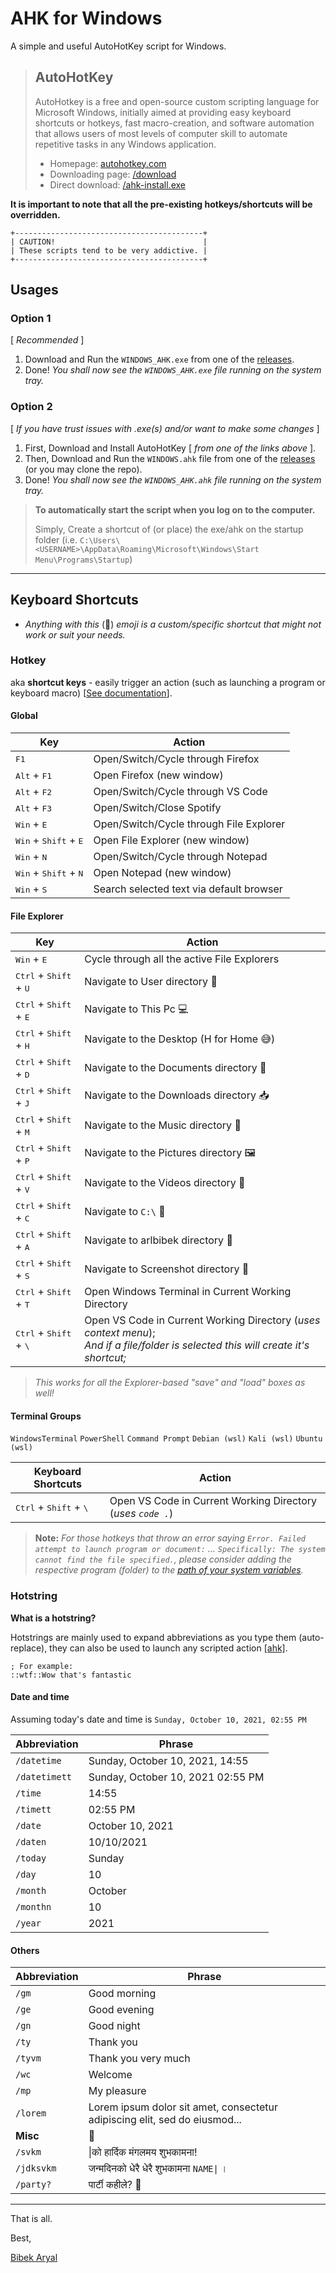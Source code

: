 # AHK for Windows

A simple and useful AutoHotKey script for Windows.

> ## AutoHotKey
>
> AutoHotkey is a free and open-source custom scripting language for Microsoft Windows, initially aimed at providing easy keyboard shortcuts or hotkeys, fast macro-creation, and software automation that allows users of most levels of computer skill to automate repetitive tasks in any Windows application.
>
> - Homepage: [autohotkey.com](https://www.autohotkey.com "Go to autohotkey homepage")
> - Downloading page: [/download](https://www.autohotkey.com/download "Go to autohotkey download page")
> - Direct download: [/ahk-install.exe](https://www.autohotkey.com/download/ahk-install.exe "Directly download autohotkey")

**It is important to note that all the pre-existing hotkeys/shortcuts will be overridden.**

```text
+------------------------------------------+
| CAUTION!                                 |
| These scripts tend to be very addictive. |
+------------------------------------------+
```

## Usages

### Option 1

[ *Recommended* ]

1. Download and Run the `WINDOWS_AHK.exe` from one of the [releases](https://github.com/arlbibek/windows-ahk.git "Visit releases page").
2. Done! _You shall now see the `WINDOWS_AHK.exe` file running on the system tray._

### Option 2

[ _If you have trust issues with .exe(s) and/or want to make some changes_ ]

1. First, Download and Install AutoHotKey [ *from one of the links above* ].
2. Then, Download and Run the `WINDOWS.ahk` file from one of the [releases](https://github.com/arlbibek/windows-ahk.git "Visit releases page") (or you may clone the repo).
3. Done! _You shall now see the `WINDOWS_AHK.ahk` file running on the system tray._

> **To automatically start the script when you log on to the computer.**
>
> Simply, Create a shortcut of (or place) the exe/ahk on the startup folder (i.e. `C:\Users\<USERNAME>\AppData\Roaming\Microsoft\Windows\Start Menu\Programs\Startup`)

---

## Keyboard Shortcuts

- _Anything with this_ (🤵) _emoji is a custom/specific shortcut that might not work or suit your needs._

### Hotkey

aka **shortcut keys** - easily trigger an action (such as launching a program or keyboard macro)
[[See documentation](https://www.autohotkey.com/docs/Hotkeys.htm "See hotkey documentation")].

#### Global

| Key                                              | Action                                   |
| ------------------------------------------------ | ---------------------------------------- |
| <kbd>F1</kbd>                                    | Open/Switch/Cycle through Firefox        |
| <kbd>Alt</kbd> + <kbd>F1</kbd>                   | Open Firefox (new window)                |
| <kbd>Alt</kbd> + <kbd>F2</kbd>                   | Open/Switch/Cycle through VS Code        |
| <kbd>Alt</kbd> + <kbd>F3</kbd>                   | Open/Switch/Close Spotify                |
| <kbd>Win</kbd> + <kbd>E</kbd>                    | Open/Switch/Cycle through File Explorer  |
| <kbd>Win</kbd> + <kbd>Shift</kbd> + <kbd>E</kbd> | Open File Explorer (new window)          |
| <kbd>Win</kbd> + <kbd>N</kbd>                    | Open/Switch/Cycle through Notepad        |
| <kbd>Win</kbd> + <kbd>Shift</kbd> + <kbd>N</kbd> | Open Notepad (new window)                |
| <kbd>Win</kbd> + <kbd>S</kbd>                    | Search selected text via default browser |

#### File Explorer

| Key                                                | Action                                                                                                                                    |
| -------------------------------------------------- | ----------------------------------------------------------------------------------------------------------------------------------------- |
| <kbd>Win</kbd> + <kbd>E</kbd>                      | Cycle through all the active File Explorers                                                                                               |
| <kbd>Ctrl</kbd> + <kbd>Shift</kbd> + <kbd>U</kbd>  | Navigate to User directory 👤                                                                                                             |
| <kbd>Ctrl</kbd> + <kbd>Shift</kbd> + <kbd>E</kbd>  | Navigate to This Pc 💻                                                                                                                    |
| <kbd>Ctrl</kbd> + <kbd>Shift</kbd> + <kbd>H</kbd>  | Navigate to the Desktop (H for Home 😅)                                                                                                   |
| <kbd>Ctrl</kbd> + <kbd>Shift</kbd> + <kbd>D</kbd>  | Navigate to the Documents directory 📄                                                                                                    |
| <kbd>Ctrl</kbd> + <kbd>Shift</kbd> + <kbd>J</kbd>  | Navigate to the Downloads directory 📥                                                                                                    |
| <kbd>Ctrl</kbd> + <kbd>Shift</kbd> + <kbd>M</kbd>  | Navigate to the Music directory 🎵                                                                                                        |
| <kbd>Ctrl</kbd> + <kbd>Shift</kbd> + <kbd>P</kbd>  | Navigate to the Pictures directory 🖼                                                                                                      |
| <kbd>Ctrl</kbd> + <kbd>Shift</kbd> + <kbd>V</kbd>  | Navigate to the Videos directory 📼                                                                                                       |
| <kbd>Ctrl</kbd> + <kbd>Shift</kbd> + <kbd>C</kbd>  | Navigate to `C:\` 💾                                                                                                                      |
| <kbd>Ctrl</kbd> + <kbd>Shift</kbd> + <kbd>A</kbd>  | Navigate to arlbibek directory 🤵                                                                                                         |
| <kbd>Ctrl</kbd> + <kbd>Shift</kbd> + <kbd>S</kbd>  | Navigate to Screenshot directory 🤵                                                                                                       |
| <kbd>Ctrl</kbd> + <kbd>Shift</kbd> + <kbd>T</kbd>  | Open Windows Terminal in Current Working Directory                                                                                        |
| <kbd>Ctrl</kbd> + <kbd>Shift</kbd> + <kbd>\\</kbd> | Open VS Code in Current Working Directory (_uses context menu_); <br/> _And if a file/folder is selected this will create it's shortcut;_ |

> _This works for all the Explorer-based "save" and "load" boxes as well!_

#### Terminal Groups

`WindowsTerminal` `PowerShell` `Command Prompt` `Debian (wsl)` `Kali (wsl)` `Ubuntu (wsl)`

| Keyboard Shortcuts                                 | Action                                                      |
| -------------------------------------------------- | ----------------------------------------------------------- |
| <kbd>Ctrl</kbd> + <kbd>Shift</kbd> + <kbd>\\</kbd> | Open VS Code in Current Working Directory (_uses `code .`_) |

> **Note:** _For those hotkeys that throw an error saying `Error. Failed attempt to launch program or document:` ... `Specifically: The system cannot find the file specified.`, please consider adding the respective program (folder) to the [path of your system variables](https://www.architectryan.com/2018/03/17/add-to-the-path-on-windows-10/ "See: Add to the PATH on Windows 10")._

### Hotstring

**What is a hotstring?**

Hotstrings are mainly used to expand abbreviations as you type them (auto-replace), they can also be used to launch any scripted action [[ahk]](https://www.autohotkey.com/docs/Hotstrings.htm "See hotstring documentation").

```ahk
; For example:
::wtf::Wow that's fantastic
```

#### Date and time

Assuming today's date and time is `Sunday, October 10, 2021, 02:55 PM`

| Abbreviation  | Phrase                            |
| ------------- | --------------------------------- |
| `/datetime`   | Sunday, October 10, 2021, 14:55   |
| `/datetimett` | Sunday, October 10, 2021 02:55 PM |
| `/time`       | 14:55                             |
| `/timett`     | 02:55 PM                          |
| `/date`       | October 10, 2021                  |
| `/daten`      | 10/10/2021                        |
| `/today`      | Sunday                            |
| `/day`        | 10                                |
| `/month`      | October                           |
| `/monthn`     | 10                                |
| `/year`       | 2021                              |

#### Others

| Abbreviation | Phrase                                                                     |
| ------------ | -------------------------------------------------------------------------- |
| `/gm`        | Good morning                                                               |
| `/ge`        | Good evening                                                               |
| `/gn`        | Good night                                                                 |
| `/ty`        | Thank you                                                                  |
| `/tyvm`      | Thank you very much                                                        |
| `/wc`        | Welcome                                                                    |
| `/mp`        | My pleasure                                                                |
| `/lorem`     | Lorem ipsum dolor sit amet, consectetur adipiscing elit, sed do eiusmod... |
| **Misc**     | 🤵                                                                         |
| `/svkm`      | \|को हार्दिक मंगलमय शुभकामना!                                              |
| `/jdksvkm`   | जन्मदिनको धेरै धेरै शुभकामना `NAME\|` ।                                    |
| `/party?`    | पार्टी कहीले? 🥳                                                           |

---

That is all.

Best,

[Bibek Aryal](https://arlbibek.github.io/)
